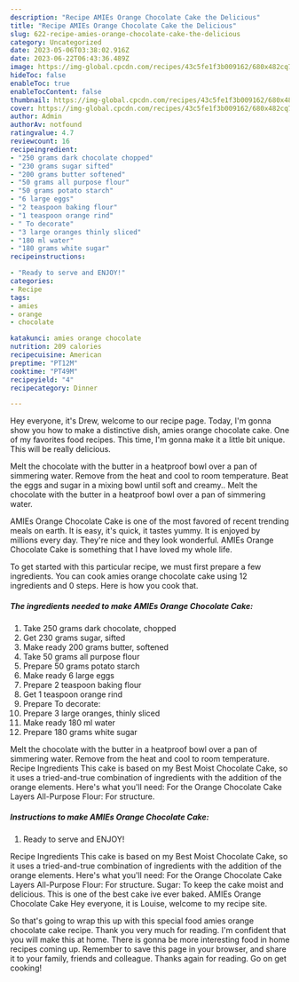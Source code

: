 ```yaml
---
description: "Recipe AMIEs Orange Chocolate Cake the Delicious"
title: "Recipe AMIEs Orange Chocolate Cake the Delicious"
slug: 622-recipe-amies-orange-chocolate-cake-the-delicious
category: Uncategorized
date: 2023-05-06T03:38:02.916Z
date: 2023-06-22T06:43:36.489Z
image: https://img-global.cpcdn.com/recipes/43c5fe1f3b009162/680x482cq70/amies-orange-chocolate-cake-recipe-main-photo.jpg
hideToc: false
enableToc: true
enableTocContent: false
thumbnail: https://img-global.cpcdn.com/recipes/43c5fe1f3b009162/680x482cq70/amies-orange-chocolate-cake-recipe-main-photo.jpg
cover: https://img-global.cpcdn.com/recipes/43c5fe1f3b009162/680x482cq70/amies-orange-chocolate-cake-recipe-main-photo.jpg
author: Admin
authorAv: notfound
ratingvalue: 4.7
reviewcount: 16
recipeingredient:
- "250 grams dark chocolate chopped"
- "230 grams sugar sifted"
- "200 grams butter softened"
- "50 grams all purpose flour"
- "50 grams potato starch"
- "6 large eggs"
- "2 teaspoon baking flour"
- "1 teaspoon orange rind"
- " To decorate"
- "3 large oranges thinly sliced"
- "180 ml water"
- "180 grams white sugar"
recipeinstructions:

- "Ready to serve and ENJOY!"
categories:
- Recipe
tags:
- amies
- orange
- chocolate

katakunci: amies orange chocolate 
nutrition: 209 calories
recipecuisine: American
preptime: "PT12M"
cooktime: "PT49M"
recipeyield: "4"
recipecategory: Dinner

---
```



Hey everyone, it's Drew, welcome to our recipe page. Today, I'm gonna show you how to make a distinctive dish, amies orange chocolate cake. One of my favorites food recipes. This time, I'm gonna make it a little bit unique. This will be really delicious.

Melt the chocolate with the butter in a heatproof bowl over a pan of simmering water. Remove from the heat and cool to room temperature. Beat the eggs and sugar in a mixing bowl until soft and creamy.. Melt the chocolate with the butter in a heatproof bowl over a pan of simmering water.

AMIEs Orange Chocolate Cake is one of the most favored of recent trending meals on earth. It is easy, it's quick, it tastes yummy. It is enjoyed by millions every day. They're nice and they look wonderful. AMIEs Orange Chocolate Cake is something that I have loved my whole life.


To get started with this particular recipe, we must first prepare a few ingredients. You can cook amies orange chocolate cake using 12 ingredients and 0 steps. Here is how you cook that.

<!--inarticleads1-->

##### The ingredients needed to make AMIEs Orange Chocolate Cake:

1. Take 250 grams dark chocolate, chopped
1. Get 230 grams sugar, sifted
1. Make ready 200 grams butter, softened
1. Take 50 grams all purpose flour
1. Prepare 50 grams potato starch
1. Make ready 6 large eggs
1. Prepare 2 teaspoon baking flour
1. Get 1 teaspoon orange rind
1. Prepare  To decorate:
1. Prepare 3 large oranges, thinly sliced
1. Make ready 180 ml water
1. Prepare 180 grams white sugar


Melt the chocolate with the butter in a heatproof bowl over a pan of simmering water. Remove from the heat and cool to room temperature. Recipe Ingredients This cake is based on my Best Moist Chocolate Cake, so it uses a tried-and-true combination of ingredients with the addition of the orange elements. Here&#39;s what you&#39;ll need: For the Orange Chocolate Cake Layers All-Purpose Flour: For structure. 

<!--inarticleads2-->

##### Instructions to make AMIEs Orange Chocolate Cake:


1. Ready to serve and ENJOY!

Recipe Ingredients This cake is based on my Best Moist Chocolate Cake, so it uses a tried-and-true combination of ingredients with the addition of the orange elements. Here&#39;s what you&#39;ll need: For the Orange Chocolate Cake Layers All-Purpose Flour: For structure. Sugar: To keep the cake moist and delicious. This is one of the best cake ive ever baked. AMIEs Orange Chocolate Cake Hey everyone, it is Louise, welcome to my recipe site. 

So that's going to wrap this up with this special food amies orange chocolate cake recipe. Thank you very much for reading. I'm confident that you will make this at home. There is gonna be more interesting food in home recipes coming up. Remember to save this page in your browser, and share it to your family, friends and colleague. Thanks again for reading. Go on get cooking!
